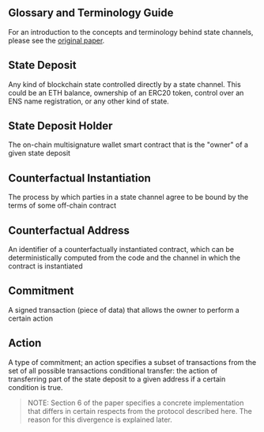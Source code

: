 ## Glossary and Terminology Guide

For an introduction to the concepts and terminology behind state channels, please see the [original paper](https://l4.ventures/papers/statechannels.pdf).

## State Deposit

Any kind of blockchain state controlled directly by a state channel. This could be an ETH balance, ownership of an ERC20 token, control over an ENS name registration, or any other kind of state.

## State Deposit Holder

The on-chain multisignature wallet smart contract that is the "owner" of a given state deposit

## Counterfactual Instantiation

The process by which parties in a state channel agree to be bound by the terms of some off-chain contract

## Counterfactual Address

An identifier of a counterfactually instantiated contract, which can be deterministically computed from the code and the channel in which the contract is instantiated

## Commitment

A signed transaction (piece of data) that allows the owner to perform a certain action

## Action

A type of commitment; an action specifies a subset of transactions from the set of all possible transactions
conditional transfer: the action of transferring part of the state deposit to a given address if a certain condition is true.

> NOTE: Section 6 of the paper specifies a concrete implementation that differs in certain respects from the protocol described here. The reason for this divergence is explained later.
